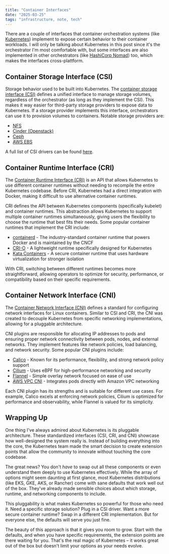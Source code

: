 ```yaml
---
title: "Container Interfaces"
date: "2025-03-25"
tags: "infrastructure, note, tech"
---
```


There are a couple of interfaces that container orchestration systems (like [Kubernetes](https://kubernetes.io)) implement to expose certain behavior to their container workloads. I will only be talking about Kubernetes in this post since it's the orchestrator I'm most comfortable with, but some interfaces are also implemented in other orchestrators (like [HashiCorp Nomad](https://www.nomadproject.io/)) too, which makes the interfaces cross-plattform.

## Container Storage Interface (CSI)

Storage behavior used to be built into Kubernetes. The [container storage interface (CSI)](https://github.com/container-storage-interface/spec/blob/master/spec.md) defines a unified interface to manage storage volumes, regardless of the orchestrator (as long as they implement the CSI). This makes it way easier for third-party storage providers to expose data to Kubernetes. If a storage provider implements this interface, orchestrators can use it to provision volumes to containers. Notable storage providers are:

* [NFS](https://github.com/kubernetes-csi/csi-driver-nfs)
* [Cinder (Openstack)](https://github.com/kubernetes/cloud-provider-openstack/tree/master/pkg/csi/cinder)
* [Ceph](https://github.com/ceph/ceph-csi)
* [AWS EBS](https://github.com/kubernetes-sigs/aws-ebs-csi-driver)

A full list of CSI drivers can be found [here](https://kubernetes-csi.github.io/docs/drivers.html).

## Container Runtime Interface (CRI)

The [Container Runtime Interface (CRI)](https://github.com/kubernetes/cri-api) is an API that allows Kubernetes to use different container runtimes without needing to recompile the entire Kubernetes codebase. Before CRI, Kubernetes had a direct integration with Docker, making it difficult to use alternative container runtimes.

CRI defines the API between Kubernetes components (specifically kubelet) and container runtimes. This abstraction allows Kubernetes to support multiple container runtimes simultaneously, giving users the flexibility to choose the runtime that best fits their needs. Some popular container runtimes that implement the CRI include:

* [containerd](https://containerd.io/) - The industry-standard container runtime that powers Docker and is maintained by the CNCF
* [CRI-O](https://cri-o.io/) - A lightweight runtime specifically designed for Kubernetes
* [Kata Containers](https://katacontainers.io/) - A secure container runtime that uses hardware virtualization for stronger isolation

With CRI, switching between different runtimes becomes more straightforward, allowing operators to optimize for security, performance, or compatibility based on their specific requirements.

## Container Network Interface (CNI)

The [Container Network Interface (CNI)](https://github.com/containernetworking/cni) defines a standard for configuring network interfaces for Linux containers. Similar to CSI and CRI, the CNI was created to decouple Kubernetes from specific networking implementations, allowing for a pluggable architecture.

CNI plugins are responsible for allocating IP addresses to pods and ensuring proper network connectivity between pods, nodes, and external networks. They implement features like network policies, load balancing, and network security. Some popular CNI plugins include:

* [Calico](https://www.tigera.io/project-calico/) - Known for its performance, flexibility, and strong network policy support
* [Cilium](https://cilium.io/) - Uses eBPF for high-performance networking and security
* [Flannel](https://github.com/flannel-io/flannel) - Simple overlay network focused on ease of use
* [AWS VPC CNI](https://github.com/aws/amazon-vpc-cni-k8s) - Integrates pods directly with Amazon VPC networking

Each CNI plugin has its strengths and is suitable for different use cases. For example, Calico excels at enforcing network policies, Cilium is optimized for performance and observability, while Flannel is valued for its simplicity.

## Wrapping Up

One thing I've always admired about Kubernetes is its pluggable architecture. These standardized interfaces (CSI, CRI, and CNI) showcase how well-designed the system really is. Instead of building everything into the core, the Kubernetes team made the smart decision to create extension points that allow the community to innovate without touching the core codebase.

The great news? You don't *have* to swap out all these components or even understand them deeply to use Kubernetes effectively. While the array of options might seem daunting at first glance, most Kubernetes distributions (like EKS, GKE, AKS, or Rancher) come with sane defaults that work well out of the box. They've already made sensible choices about which storage, runtime, and networking components to include.

This pluggability is what makes Kubernetes so powerful for those who need it. Need a specific storage solution? Plug in a CSI driver. Want a more secure container runtime? Swap in a different CRI implementation. But for everyone else, the defaults will serve you just fine.

The beauty of this approach is that it gives you room to grow. Start with the defaults, and when you have specific requirements, the extension points are there waiting for you. That's the real magic of Kubernetes – it works great out of the box but doesn't limit your options as your needs evolve.
